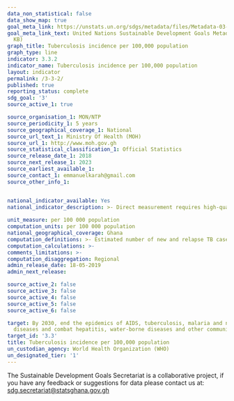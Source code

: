 ```yaml
---
data_non_statistical: false
data_show_map: true
goal_meta_link: https://unstats.un.org/sdgs/metadata/files/Metadata-03-03-02.pdf
goal_meta_link_text: United Nations Sustainable Development Goals Metadata (PDF 61
  KB)
graph_title: Tuberculosis incidence per 100,000 population
graph_type: line
indicator: 3.3.2
indicator_name: Tuberculosis incidence per 100,000 population
layout: indicator
permalink: /3-3-2/
published: true
reporting_status: complete
sdg_goal: '3'
source_active_1: true

source_organisation_1: MON/NTP
source_periodicity_1: 5 years 
source_geographical_coverage_1: National
source_url_text_1: Ministry Of Health (MOH)
source_url_1: http://www.moh.gov.gh
source_statistical_classification_1: Official Statistics
source_release_date_1: 2018
source_next_release_1: 2023
source_earliest_available_1:
source_contact_1: emmanuelkarah@gmail.com
source_other_info_1:


national_indicator_available: Yes
national_indicator_description: >- Direct measurement requires high-quality surveillance systems in which underreporting is negligible, and strong health systems so that under-diagnosis is also negligible; otherwise indirect estimates are based on notification data and estimates of levels of underreporting and under-diagnosis.
 
unit_measure: per 100 000 population
computation_units: per 100 000 population
national_geographical_coverage: Ghana
computation_definitions: >- Estimated number of new and relapse TB cases (all forms of TB, including cases in people living with HIV) arising in a given year, expressed as a rate per 100 000 population.
computation_calculations: >-
comments_limitations: >-
computation_disaggregation: Regional
admin_release_date:	18-05-2019
admin_next_release:

source_active_2: false
source_active_3: false
source_active_4: false
source_active_5: false
source_active_6: false

target: By 2030, end the epidemics of AIDS, tuberculosis, malaria and neglected tropical
  diseases and combat hepatitis, water-borne diseases and other communicable diseases
target_id: '3.3'
title: Tuberculosis incidence per 100,000 population
un_custodian_agency: World Health Organization (WHO)
un_designated_tier: '1'
---
```


The Sustainable Development Goals Secretariat is a collaborative project, if you have any feedback or suggestions for data please contact us at: sdg.secretariat@statsghana.gov.gh
